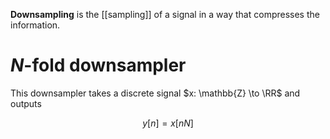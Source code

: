 **Downsampling** is the [[sampling]] of a signal in a way that compresses the information.

# $N$-fold downsampler

This downsampler takes a discrete signal $x: \mathbb{Z} \to \RR$ and outputs

$$
y[n] = x[nN]
$$